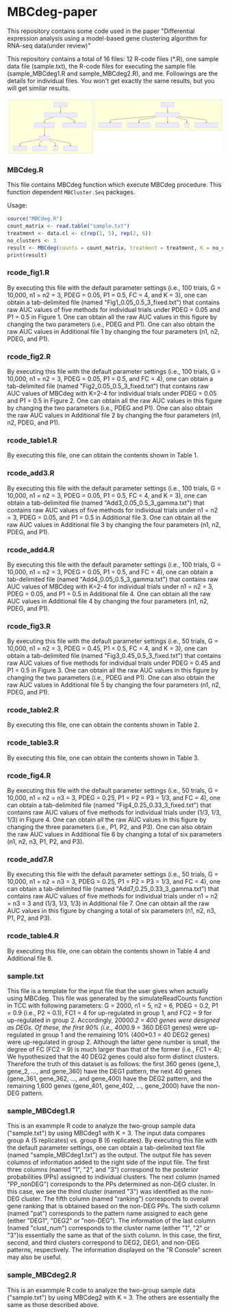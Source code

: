 # MBCdeg-paper

This repository contains some code used in the paper "Differential expression analysis using a model-based gene clustering algorithm for RNA-seq data(under review)"

This repository contains a total of 16 files: 12 R-code files (*.R), one sample data file (sample.txt), the R-code files for executing the sample file (sample_MBCdeg1.R and sample_MBCdeg2.R), and me. Followings are the details for individual files. You won't get exactly the same results, but you will get similar results. 

![](method_description.svg)

###  MBCdeg.R  ###
This file contains MBCdeg function which execute MBCdeg procedure. This function dependent `MBCluster.Seq` packages.

Usage:

```r
source("MBCdeg.R")
count_matrix <- read.table("sample.txt")
treatment <- data.cl <- c(rep(1, 5), rep(2, 6))
no_clusters <- 3
result <- MBCdeg(counts = count_matrix, treatment = treatment, K = no_clusters)
print(result)
```

###  rcode_fig1.R  ###
By executing this file with the default parameter settings (i.e., 100 trials, G = 10,000, n1 = n2 = 3, PDEG = 0.05, P1 = 0.5, FC = 4, and K = 3), one can obtain a tab-delimited file (named "Fig1_0.05_0.5_3_fixed.txt") that contains raw AUC values of five methods for individual trials under PDEG = 0.05 and P1 = 0.5 in Figure 1. One can obtain all the raw AUC values in this figure by changing the two parameters (i.e., PDEG and P1). One can also obtain the raw AUC values in Additional file 1 by changing the four parameters (n1, n2, PDEG, and P1).

###  rcode_fig2.R  ###
By executing this file with the default parameter settings (i.e., 100 trials, G = 10,000, n1 = n2 = 3, PDEG = 0.05, P1 = 0.5, and FC = 4), one can obtain a tab-delimited file (named "Fig2_0.05_0.5_3_fixed.txt") that contains raw AUC values of MBCdeg with K=2-4 for individual trials under PDEG = 0.05 and P1 = 0.5 in Figure 2. One can obtain all the raw AUC values in this figure by changing the two parameters (i.e., PDEG and P1). One can also obtain the raw AUC values in Additional file 2 by changing the four parameters (n1, n2, PDEG, and P1).

###  rcode_table1.R  ###
By executing this file, one can obtain the contents shown in Table 1.

###  rcode_add3.R  ###
By executing this file with the default parameter settings (i.e., 100 trials, G = 10,000, n1 = n2 = 3, PDEG = 0.05, P1 = 0.5, FC = 4, and K = 3), one can obtain a tab-delimited file (named "Add3_0.05_0.5_3_gamma.txt") that contains raw AUC values of five methods for individual trials under n1 = n2 = 3, PDEG = 0.05, and P1 = 0.5 in Additional file 3. One can obtain all the raw AUC values in Additional file 3 by changing the four parameters (n1, n2, PDEG, and P1).

###  rcode_add4.R  ###
By executing this file with the default parameter settings (i.e., 100 trials, G = 10,000, n1 = n2 = 3, PDEG = 0.05, P1 = 0.5, and FC = 4), one can obtain a tab-delimited file (named "Add4_0.05_0.5_3_gamma.txt") that contains raw AUC values of MBCdeg with K=2-4 for individual trials under n1 = n2 = 3, PDEG = 0.05, and P1 = 0.5 in Additional file 4. One can obtain all the raw AUC values in Additional file 4 by changing the four parameters (n1, n2, PDEG, and P1).

###  rcode_fig3.R  ###
By executing this file with the default parameter settings (i.e., 50 trials, G = 10,000, n1 = n2 = 3, PDEG = 0.45, P1 = 0.5, FC = 4, and K = 3), one can obtain a tab-delimited file (named "Fig3_0.45_0.5_3_fixed.txt") that contains raw AUC values of five methods for individual trials under PDEG = 0.45 and P1 = 0.5 in Figure 3. One can obtain all the raw AUC values in this figure by changing the two parameters (i.e., PDEG and P1). One can also obtain the raw AUC values in Additional file 5 by changing the four parameters (n1, n2, PDEG, and P1).

###  rcode_table2.R  ###
By executing this file, one can obtain the contents shown in Table 2.

###  rcode_table3.R  ###
By executing this file, one can obtain the contents shown in Table 3.

###  rcode_fig4.R  ###
By executing this file with the default parameter settings (i.e., 50 trials, G = 10,000, n1 = n2 = n3 = 3, PDEG = 0.25, P1 = P2 = P3 = 1/3, and FC = 4), one can obtain a tab-delimited file (named "Fig4_0.25_0.33_3_fixed.txt") that contains raw AUC values of five methods for individual trials under (1/3, 1/3, 1/3) in Figure 4. One can obtain all the raw AUC values in this figure by changing the three parameters (i.e., P1, P2, and P3). One can also obtain the raw AUC values in Additional file 6 by changing a total of six parameters (n1, n2, n3, P1, P2, and P3).

###  rcode_add7.R  ###
By executing this file with the default parameter settings (i.e., 50 trials, G = 10,000, n1 = n2 = n3 = 3, PDEG = 0.25, P1 = P2 = P3 = 1/3, and FC = 4), one can obtain a tab-delimited file (named "Add7_0.25_0.33_3_gamma.txt") that contains raw AUC values of five methods for individual trials under n1 = n2 = n3 = 3 and (1/3, 1/3, 1/3) in Additional file 7. One can obtain all the raw AUC values in this figure by changing a total of six parameters (n1, n2, n3, P1, P2, and P3).

###  rcode_table4.R  ###
By executing this file, one can obtain the contents shown in Table 4 and Additional file 8.

###  sample.txt  ###
This file is a template for the input file that the user gives when actually using MBCdeg. This file was generated by the simulateReadCounts function in TCC with following parameters: G = 2000, n1 = 5, n2 = 6, PDEG = 0.2, P1 = 0.9 (i.e., P2 = 0.1), FC1 = 4 for up-regulated in group 1, and FC2 = 9 for up-regulated in group 2. Accordingly, 2000*0.2 = 400 genes were designed as DEGs. Of these, the first 90% (i.e., 400*0.9 = 360 DEG1 genes) were up-regulated in group 1 and the remaining 10% (400*0.1 = 40 DEG2 genes) were up-regulated in group 2. Although the latter gene number is small, the degree of FC (FC2 = 9) is much larger than that of the former (i.e., FC1 = 4); We hypothesized that the 40 DEG2 genes could also form distinct clusters. Therefore the truth of this dataset is as follows: the first 360 genes (gene_1, gene_2, ..., and gene_360) have the DEG1 pattern, the next 40 genes (gene_361, gene_362, ..., and gene_400) have the DEG2 pattern, and the remaining 1,600 genes (gene_401, gene_402, ..., gene_2000) have the non-DEG pattern.

###  sample_MBCdeg1.R  ###
This is an exammple R code to analyze the two-group sample data ("sample.txt") by using MBCdeg1 with K = 3. The input data compares group A (5 replicates) vs. group B (6 replicates). By executing this file with the default parameter settings, one can obtain a tab-delimited text file (named "sample_MBCdeg1.txt") as the output. The output file has seven columns of information added to the right side of the input file. The first three columns (named "1", "2", and "3") correspond to the posterior probabilities (PPs) assigned to individual clusters. The next column (named "PP_nonDEG") corresponds to the PPs determined as non-DEG cluster. In this case, we see the third cluster (named "3") was identified as the non-DEG cluster. The fifth column (named "ranking") corresponds to overall gene ranking that is obtained based on the non-DEG PPs. The sixth column (named "pat") corresponds to the pattern name assigned to each gene (either "DEG1", "DEG2" or "non-DEG"). The information of the last column (named "clust_num") corresponds to the cluster name (either "1", "2" or "3")is essentially the same as that of the sixth column. In this case, the first, second, and third clusters correspond to DEG2, DEG1, and non-DEG patterns, respectively. The information displayed on the "R Console" screen may also be useful.

###  sample_MBCdeg2.R  ###
This is an exammple R code to analyze the two-group sample data ("sample.txt") by using MBCdeg2 with K = 3. The others are essentially the same as those described above.



